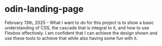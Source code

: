 # odin-landing-page

February 13th, 2025 - What I want to do for this project is to show a basic understanding of CSS, the cascade that is integral to it, and how to use Flexbox effectively. I am confident that I can achieve the design shown and use these tools to achieve that while also having some fun with it.